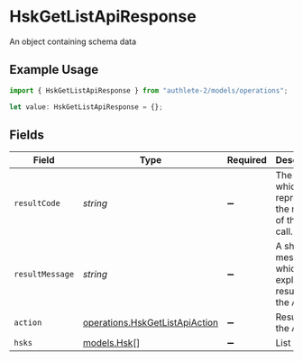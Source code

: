# HskGetListApiResponse

An object containing schema data

## Example Usage

```typescript
import { HskGetListApiResponse } from "authlete-2/models/operations";

let value: HskGetListApiResponse = {};
```

## Fields

| Field                                                                            | Type                                                                             | Required                                                                         | Description                                                                      |
| -------------------------------------------------------------------------------- | -------------------------------------------------------------------------------- | -------------------------------------------------------------------------------- | -------------------------------------------------------------------------------- |
| `resultCode`                                                                     | *string*                                                                         | :heavy_minus_sign:                                                               | The code which represents the result of the API call.                            |
| `resultMessage`                                                                  | *string*                                                                         | :heavy_minus_sign:                                                               | A short message which explains the result of the API call.                       |
| `action`                                                                         | [operations.HskGetListApiAction](../../models/operations/hskgetlistapiaction.md) | :heavy_minus_sign:                                                               | Result of the API call                                                           |
| `hsks`                                                                           | [models.Hsk](../../models/hsk.md)[]                                              | :heavy_minus_sign:                                                               | List of HSK                                                                      |